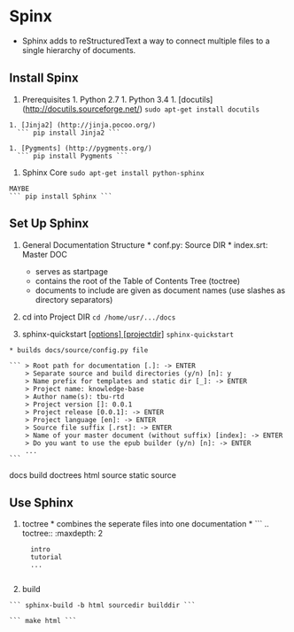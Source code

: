 # Spinx
  * Sphinx adds to reStructuredText a way to connect multiple files to a single hierarchy of documents.

## Install Spinx

  1. Prerequisites
    1. Python 2.7
    1. Python 3.4
    1. [docutils] (http://docutils.sourceforge.net/)
      ``` sudo apt-get install docutils ```

    1. [Jinja2] (http://jinja.pocoo.org/)
      ``` pip install Jinja2 ```

    1. [Pygments] (http://pygments.org/)
      ``` pip install Pygments ```


  1. Sphinx Core
    ``` sudo apt-get install python-sphinx ```

    MAYBE
    ``` pip install Sphinx ```


## Set Up Sphinx

  1. General Documentation Structure
    * conf.py: Source DIR
    * index.srt: Master DOC
      * serves as startpage
      * contains the root of the Table of Contents Tree (toctree)
      * documents to include are given as document names (use slashes as directory separators)




  1. cd into Project DIR
    ``` cd /home/usr/.../docs ```

  1. sphinx-quickstart [[options] [projectdir]](http://www.sphinx-doc.org/en/1.5.1/invocation.html#invocation-apidoc)
    ``` sphinx-quickstart ```

    * builds docs/source/config.py file

    ``` > Root path for documentation [.]: -> ENTER
        > Separate source and build directories (y/n) [n]: y
        > Name prefix for templates and static dir [_]: -> ENTER
        > Project name: knowledge-base
        > Author name(s): tbu-rtd
        > Project version []: 0.0.1
        > Project release [0.0.1]: -> ENTER
        > Project language [en]: -> ENTER
        > Source file suffix [.rst]: -> ENTER
        > Name of your master document (without suffix) [index]: -> ENTER
        > Do you want to use the epub builder (y/n) [n]: -> ENTER
        ...
    ```

  docs
    build
      doctrees
      html
        source
        static
    source

## Use Sphinx

  1. toctree
    * combines the seperate files into one documentation
    * ```
        .. toctree::
           :maxdepth: 2

           intro
           tutorial
           ...
      ```

  1. build

    ``` sphinx-build -b html sourcedir builddir ```

    ``` make html ```




